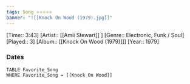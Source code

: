 ```yaml
---
tags: Song ⭐⭐⭐⭐⭐ 
banner: "![[Knock On Wood (1979).jpg]]"
---
```

[Time:: 3:43]
[Artist:: [[Amii Stewart]] ]
[Genre:: Electronic, Funk / Soul]
[Played:: 3]
[Album:: [[Knock On Wood (1979)]]]
[Year:: 1979]
### Dates
````dataview
TABLE Favorite_Song
WHERE Favorite_Song = [[Knock On Wood]]
````